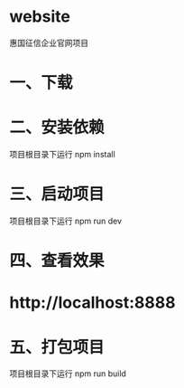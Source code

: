 # website

惠国征信企业官网项目

# 一、下载

# 二、安装依赖
项目根目录下运行
npm install

# 三、启动项目
项目根目录下运行
npm run dev

# 四、查看效果
# http://localhost:8888

# 五、打包项目
项目根目录下运行
npm run build
